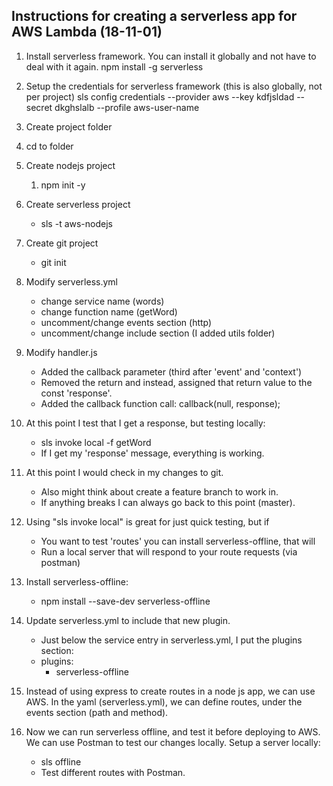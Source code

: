 ## Instructions for creating a serverless app for AWS Lambda (18-11-01)

1. Install serverless framework. You can install it globally and not have to deal with it again.
   npm install -g serverless
1. Setup the credentials for serverless framework (this is also globally, not per project)
   sls config credentials --provider aws --key kdfjsldad --secret dkghslalb --profile aws-user-name

1. Create project folder
1. cd to folder
1. Create nodejs project
   1. npm init -y
1. Create serverless project
   - sls -t aws-nodejs
1. Create git project
   - git init
1. Modify serverless.yml
   - change service name (words)
   - change function name (getWord)
   - uncomment/change events section (http)
   - uncomment/change include section (I added utils folder)
1. Modify handler.js
   - Added the callback parameter (third after 'event' and 'context')
   - Removed the return and instead, assigned that return value to the const 'response'.
   - Added the callback function call: callback(null, response);
1. At this point I test that I get a response, but testing locally:
   - sls invoke local -f getWord
   - If I get my 'response' message, everything is working.
1. At this point I would check in my changes to git.
   - Also might think about create a feature branch to work in.
   - If anything breaks I can always go back to this point (master).
1. Using "sls invoke local" is great for just quick testing, but if
   - You want to test 'routes' you can install serverless-offline, that will
   - Run a local server that will respond to your route requests (via postman)
1. Install serverless-offline:
   - npm install --save-dev serverless-offline
1. Update serverless.yml to include that new plugin.
   - Just below the service entry in serverless.yml, I put the plugins section:
   - plugins:
     - serverless-offline
1. Instead of using express to create routes in a node js app, we can use AWS. In the yaml (serverless.yml), we can define routes, under the events section (path and method).
1. Now we can run serverless offline, and test it before deploying to AWS. We can use Postman to test our changes locally. Setup a server locally:
   - sls offline
   - Test different routes with Postman.
